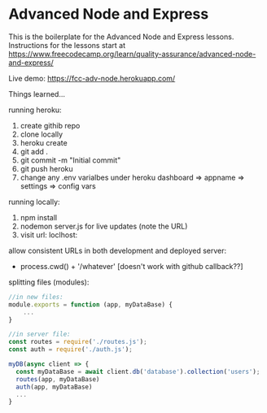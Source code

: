 # Advanced Node and Express

This is the boilerplate for the Advanced Node and Express lessons. Instructions for the lessons start at https://www.freecodecamp.org/learn/quality-assurance/advanced-node-and-express/

Live demo: https://fcc-adv-node.herokuapp.com/

Things learned...

running heroku:
1. create githib repo
2. clone locally
3. heroku create <appname>
4. git add .
5. git commit -m "Initial commit"
6. git push heroku
7. change any .env varialbes under heroku dashboard => appname => settings => config vars


running locally:
1. npm install
2. nodemon server.js for live updates (note the URL)
3. visit url: loclhost:<port> 

allow consistent URLs in both development and deployed server:
* process.cwd() + '/whatever'  [doesn't work with github callback??]


splitting files (modules):
```javascript
//in new files:
module.exports = function (app, myDataBase) {
    ...
}

//in server file:
const routes = require('./routes.js');
const auth = require('./auth.js');

myDB(async client => {
  const myDataBase = await client.db('database').collection('users');
  routes(app, myDataBase)
  auth(app, myDataBase)
  ...
}
```